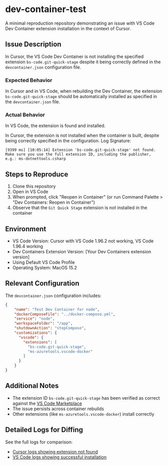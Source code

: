 # dev-container-test

A minimal reproduction repository demonstrating an issue with VS Code Dev Container extension installation in the context of Cursor.

## Issue Description

In Cursor, the VS Code Dev Container is not installing the specified extension `bs-code.git-quick-stage` despite it being correctly defined in the `devcontainer.json` configuration file.

### Expected Behavior

In Cursor and in VS Code, when rebuilding the Dev Container, the extension `bs-code.git-quick-stage` should be automatically installed as specified in the `devcontainer.json` file.

### Actual Behavior

In VS Code, the extension is found and installed.

In Cursor, the extension is not installed when the container is built, despite being correctly specified in the configuration. Log Signature: 
```
[9399 ms] [10:05:14] Extension 'bs-code.git-quick-stage' not found.
Make sure you use the full extension ID, including the publisher, e.g.: ms-dotnettools.csharp
```

## Steps to Reproduce

1. Clone this repository
2. Open in VS Code
3. When prompted, click "Reopen in Container" (or run Command Palette > "Dev Containers: Reopen in Container")
4. Observe that the `Git Quick Stage` extension is not installed in the container

## Environment

- VS Code Version: Cursor with VS Code 1.96.2 not working, VS Code 1.96.4 working
- Dev Containers Extension Version: [Your Dev Containers extension version]
- Using Default VS Code Profile
- Operating System: MacOS 15.2

## Relevant Configuration

The `devcontainer.json` configuration includes:

~~~json
{
    "name": "Test Dev Container for node",
    "dockerComposeFile": "../docker-compose.yml",
    "service": "node",
    "workspaceFolder": "/app",
    "shutdownAction": "stopCompose",
    "customizations": {
      "vscode": {
        "extensions": [
          "bs-code.git-quick-stage",
          "ms-azuretools.vscode-docker"
        ]
      }
    }
}
~~~

## Additional Notes

- The extension ID `bs-code.git-quick-stage` has been verified as correct against the [VS Code Marketplace](https://marketplace.visualstudio.com/items?itemName=bs-code.git-quick-stage)
- The issue persists across container rebuilds
- Other extensions (like `ms-azuretools.vscode-docker`) install correctly

## Detailed Logs for Diffing
See the full logs for comparison:
- [Cursor logs showing extension not found](./install-log-cursor-extension-not-found.md)
- [VS Code logs showing successful installation](./install-log-vs-code-success.md)
